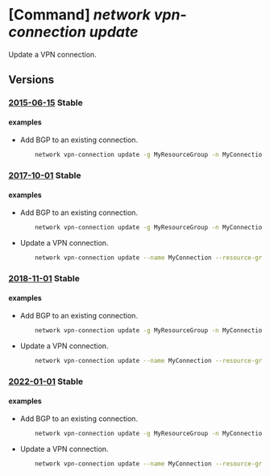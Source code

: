 # [Command] _network vpn-connection update_

Update a VPN connection.

## Versions

### [2015-06-15](/Resources/mgmt-plane/L3N1YnNjcmlwdGlvbnMve30vcmVzb3VyY2Vncm91cHMve30vcHJvdmlkZXJzL21pY3Jvc29mdC5uZXR3b3JrL2Nvbm5lY3Rpb25zL3t9/2015-06-15.xml) **Stable**

<!-- mgmt-plane /subscriptions/{}/resourcegroups/{}/providers/microsoft.network/connections/{} 2015-06-15 -->

#### examples

- Add BGP to an existing connection.
    ```bash
        network vpn-connection update -g MyResourceGroup -n MyConnection --enable-bgp True
    ```

### [2017-10-01](/Resources/mgmt-plane/L3N1YnNjcmlwdGlvbnMve30vcmVzb3VyY2Vncm91cHMve30vcHJvdmlkZXJzL21pY3Jvc29mdC5uZXR3b3JrL2Nvbm5lY3Rpb25zL3t9/2017-10-01.xml) **Stable**

<!-- mgmt-plane /subscriptions/{}/resourcegroups/{}/providers/microsoft.network/connections/{} 2017-10-01 -->

#### examples

- Add BGP to an existing connection.
    ```bash
        network vpn-connection update -g MyResourceGroup -n MyConnection --enable-bgp True
    ```

- Update a VPN connection.
    ```bash
        network vpn-connection update --name MyConnection --resource-group MyResourceGroup --use-policy-based-traffic-selectors true
    ```

### [2018-11-01](/Resources/mgmt-plane/L3N1YnNjcmlwdGlvbnMve30vcmVzb3VyY2Vncm91cHMve30vcHJvdmlkZXJzL21pY3Jvc29mdC5uZXR3b3JrL2Nvbm5lY3Rpb25zL3t9/2018-11-01.xml) **Stable**

<!-- mgmt-plane /subscriptions/{}/resourcegroups/{}/providers/microsoft.network/connections/{} 2018-11-01 -->

#### examples

- Add BGP to an existing connection.
    ```bash
        network vpn-connection update -g MyResourceGroup -n MyConnection --enable-bgp True
    ```

- Update a VPN connection.
    ```bash
        network vpn-connection update --name MyConnection --resource-group MyResourceGroup --use-policy-based-traffic-selectors true
    ```

### [2022-01-01](/Resources/mgmt-plane/L3N1YnNjcmlwdGlvbnMve30vcmVzb3VyY2Vncm91cHMve30vcHJvdmlkZXJzL21pY3Jvc29mdC5uZXR3b3JrL2Nvbm5lY3Rpb25zL3t9/2022-01-01.xml) **Stable**

<!-- mgmt-plane /subscriptions/{}/resourcegroups/{}/providers/microsoft.network/connections/{} 2022-01-01 -->

#### examples

- Add BGP to an existing connection.
    ```bash
        network vpn-connection update -g MyResourceGroup -n MyConnection --enable-bgp True
    ```

- Update a VPN connection.
    ```bash
        network vpn-connection update --name MyConnection --resource-group MyResourceGroup --use-policy-based-traffic-selectors true
    ```
